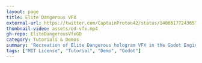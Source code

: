 ```yaml
---
layout: page
title: Elite Dangerous VFX
external-url: https://twitter.com/CaptainProton42/status/1406617724365721605
thumbnail-video: assets/ed-vfx.mp4
gh-repo: EliteDangerousVfxGD
category: Tutorials & Demos
summary: 'Recreation of Elite Dangerous hologram VFX in the Godot Engine.'
tags: ["MIT License", "Tutorial", "Demo", "Godot"]
---
```

